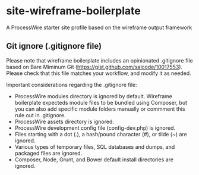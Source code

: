 # site-wireframe-boilerplate
A ProcessWire starter site profile based on the wireframe output framework

## Git ignore (.gitignore file)

Please note that wireframe boilerplate includes an opinionated .gitignore file
based on Bare Miminum Git (https://gist.github.com/salcode/10017553). Please
check that this file matches your workflow, and modify it as needed.

Important considerations regarding the .gitignore file:

- ProcessWire modules directory is ignored by default. Wireframe boilerplate
  expecteds module files to be bundled using Composer, but you can also add
  specific module folders manually or commment this rule out in .gitignore.
- ProcessWire assets directory is ignored.
- ProcessWire development config file (config-dev.php) is ignored.
- Files starting with a dot (.), a hash/pound character (#), or tilde (~) are
  ignored.
- Various types of temporary files, SQL databases and dumps, and packaged files
  are ignored.
- Composer, Node, Grunt, and Bower default install directories are ignored.
